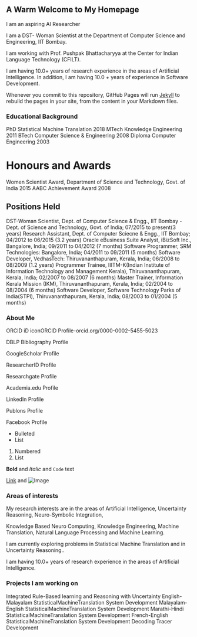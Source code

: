 ## A Warm Welcome to My Homepage

I am an aspiring AI Researcher

I am a DST- Woman Scientist at the Department of Computer Science and Engineering, IIT Bombay.

I am working with Prof. Pushpak Bhattacharyya at the Center for Indian Language Technology (CFILT).

I am having 10.0+ years of research experience in the areas of Artificial Intelligence. In addition, I am having 10.0 + years of experience in Software Development.

Whenever you commit to this repository, GitHub Pages will run [Jekyll](https://jekyllrb.com/) to rebuild the pages in your site, from the content in your Markdown files.

### Educational Background

PhD Statistical Machine Translation 2018
MTech Knowledge Engineering 2011
BTech Computer Science & Engineering 2008
Diploma Computer Engineering 2003


# Honours and Awards
Women Scientist Award, Department of Science and Technology, Govt. of India 2015
AABC Achievement Award 2008
## Positions Held
DST-Woman Scientist, Dept. of Computer Science & Engg., IIT Bombay - Dept. of Science and Technology, Govt. of India; 07/2015 to present(3 years)
Research Assistant, Dept. of Computer Sciecne & Engg., IIT Bombay; 04/2012 to 06/2015 (3.2 years)
Oracle eBusiness Suite Analyst, iBizSoft Inc., Bangalore, India; 09/2011 to 04/2012 (7 months)
Software Programmer, SRM Technologies: Bangalore, India; 04/2011 to 09/2011 (5 months)
Software Developer, VedhasTech: Thiruvananthapuram, Kerala, India; 06/2008 to 08/2009 (1.2 years)
Programmer Trainee, IIITM-K(Indian Institute of Information Technology and Management Kerala), Thiruvananthapuram, Kerala, India; 02/2007 to 08/2007 (6 months)
Master Trainer, Information Kerala Mission (IKM), Thiruvananthapuram, Kerala, India; 02/2004 to 08/2004 (6 months)
Software Developer, Software Technology Parks of India(STPI), Thiruvananthapuram, Kerala, India; 08/2003 to 01/2004 (5 months)
### About Me

ORCID iD iconORCID Profile-orcid.org/0000-0002-5455-5023

DBLP Bibliography Profile

GoogleScholar Profile

ResearcherID Profile

Researchgate Profile

Academia.edu Profile

LinkedIn Profile

Publons Profile

Facebook Profile


- Bulleted
- List

1. Numbered
2. List

**Bold** and _Italic_ and `Code` text

[Link](url) and ![Image](src)


### Areas of interests

My research interests are in the areas of Artificial Intelligence, Uncertainty Reasoning, Neuro-Symbolic Integration,

Knowledge Based Neuro Computing, Knowledge Engineering, Machine Translation, Natural Language Processing and Machine Learning.

I am currently exploring problems in Statistical Machine Translation and in Uncertainty Reasoning..

I am having 10.0+ years of research experience in the areas of Artificial Intelligence.

### Projects I am working on

Integrated Rule-Based learning and Reasoning with Uncertainty
English-Malayalam StatisticalMachineTranslation System Development
Malayalam-English StatisticalMachineTranslation System Development
Marathi-Hindi StatisticalMachineTranslation System Development
French-English StatisticalMachineTranslation System Development
Decoding Tracer Development
